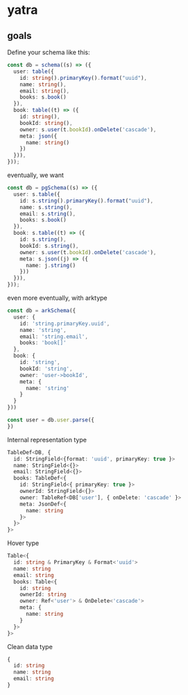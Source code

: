 # yatra

## goals

Define your schema like this:

```typescript
const db = schema((s) => ({
  user: table({
    id: string().primaryKey().format("uuid"),
    name: string(),
    email: string(),
    books: s.book()
  }),
  book: table((t) => ({
    id: string(),
    bookId: string(),
    owner: s.user(t.bookId).onDelete('cascade'),
    meta: json({
      name: string()
    })
  })),
}));
```

eventually, we want
```typescript
const db = pgSchema((s) => ({
  user: s.table({
    id: s.string().primaryKey().format("uuid"),
    name: s.string(),
    email: s.string(),
    books: s.book()
  }),
  book: s.table((t) => ({
    id: s.string(),
    bookId: s.string(),
    owner: s.user(t.bookId).onDelete('cascade'),
    meta: s.json((j) => ({
      name: j.string()
    }))
  })),
}));
```

even more eventually, with arktype
```typescript
const db = arkSchema({
  user: {
    id: 'string.primaryKey.uuid',
    name: 'string',
    email: 'string.email',
    books: 'book[]'
  },
  book: {
    id: 'string',
    bookId: 'string',
    owner: 'user->bookId',
    meta: {
      name: 'string'
    }
  }
}))
```

```typescript
const user = db.user.parse({
})
```

Internal representation type
```typescript
TableDef<DB, {
  id: StringField<{format: 'uuid', primaryKey: true }>
  name: StringField<{}>
  email: StringField<{}>
  books: TableDef<{
    id: StringField<{ primaryKey: true }>
    ownerId: StringField<{}>
    owner: TableRef<DB['user'], { onDelete: 'cascade' }>
    meta: JsonDef<{
      name: string
    }>
  }>
}>
```

Hover type
```typescript
Table<{
  id: string & PrimaryKey & Format<'uuid'>
  name: string
  email: string
  books: Table<{
    id: string
    ownerId: string
    owner: Ref<'user'> & OnDelete<'cascade'>
    meta: {
      name: string
    }
  }>
}>
```

Clean data type
```typescript
{
  id: string 
  name: string
  email: string
}
```
